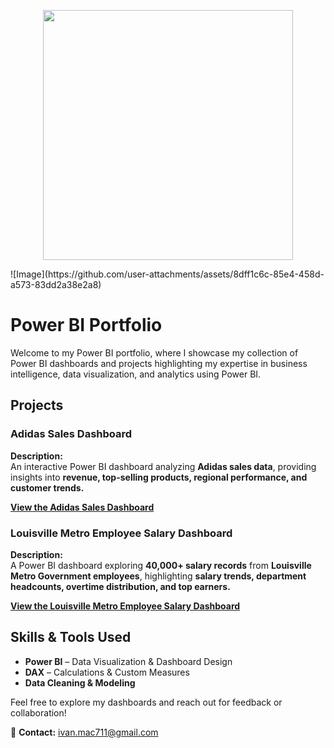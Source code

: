  <p align="center">
  <img width="400" height="400" src="https://github.com/user-attachments/assets/8dff1c6c-85e4-458d-a573-83dd2a38e2a8">
</p>
![Image](https://github.com/user-attachments/assets/8dff1c6c-85e4-458d-a573-83dd2a38e2a8)

# Power BI Portfolio

Welcome to my Power BI portfolio, where I showcase my collection of Power BI dashboards and projects highlighting my expertise in business intelligence, data visualization, and analytics using Power BI.

## Projects  

### **Adidas Sales Dashboard**  

**Description:**  
An interactive Power BI dashboard analyzing **Adidas sales data**, providing insights into **revenue, top-selling products, regional performance, and customer trends.**  

**[View the Adidas Sales Dashboard](https://github.com/ivanmu-1/PowerBI-Portfolio/tree/main/Adidas%20Sales)**  



### **Louisville Metro Employee Salary Dashboard**  

**Description:**  
A Power BI dashboard exploring **40,000+ salary records** from **Louisville Metro Government employees**, highlighting **salary trends, department headcounts, overtime distribution, and top earners.**  

**[View the Louisville Metro Employee Salary Dashboard](https://github.com/ivanmu-1/PowerBI-Portfolio/tree/main/Louisville%20Metro)**  



## Skills & Tools Used  
* **Power BI** – Data Visualization & Dashboard Design
* **DAX** – Calculations & Custom Measures
* **Data Cleaning & Modeling**  

Feel free to explore my dashboards and reach out for feedback or collaboration!   

📩 **Contact:** ivan.mac711@gmail.com



